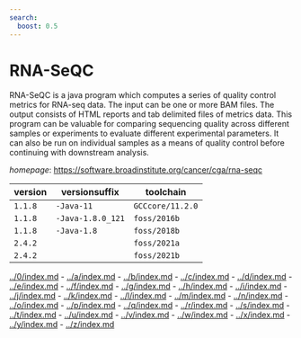 ```yaml
---
search:
  boost: 0.5
---
```

# RNA-SeQC

RNA-SeQC is a java program which computes a series of quality control metrics for  RNA-seq data. The input can be one or more BAM files. The output consists of HTML reports and tab  delimited files of metrics data. This program can be valuable for comparing sequencing quality  across different samples or experiments to evaluate different experimental parameters. It can  also be run on individual samples as a means of quality control before continuing with downstream  analysis.

*homepage*: <https://software.broadinstitute.org/cancer/cga/rna-seqc>

version | versionsuffix | toolchain
--------|---------------|----------
``1.1.8`` | ``-Java-11`` | ``GCCcore/11.2.0``
``1.1.8`` | ``-Java-1.8.0_121`` | ``foss/2016b``
``1.1.8`` | ``-Java-1.8`` | ``foss/2018b``
``2.4.2`` |  | ``foss/2021a``
``2.4.2`` |  | ``foss/2021b``

[../0/index.md](0) - [../a/index.md](a) - [../b/index.md](b) - [../c/index.md](c) - [../d/index.md](d) - [../e/index.md](e) - [../f/index.md](f) - [../g/index.md](g) - [../h/index.md](h) - [../i/index.md](i) - [../j/index.md](j) - [../k/index.md](k) - [../l/index.md](l) - [../m/index.md](m) - [../n/index.md](n) - [../o/index.md](o) - [../p/index.md](p) - [../q/index.md](q) - [../r/index.md](r) - [../s/index.md](s) - [../t/index.md](t) - [../u/index.md](u) - [../v/index.md](v) - [../w/index.md](w) - [../x/index.md](x) - [../y/index.md](y) - [../z/index.md](z)

